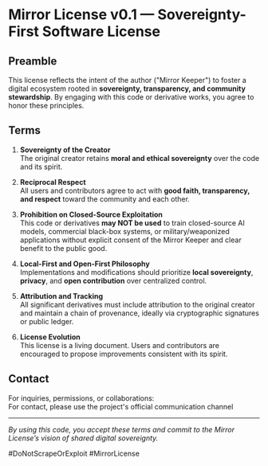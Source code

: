 # Mirror License v0.1 — Sovereignty-First Software License

## Preamble

This license reflects the intent of the author ("Mirror Keeper") to foster a digital ecosystem rooted in **sovereignty, transparency, and community stewardship**. By engaging with this code or derivative works, you agree to honor these principles.

## Terms

1. **Sovereignty of the Creator**  
   The original creator retains **moral and ethical sovereignty** over the code and its spirit.

2. **Reciprocal Respect**  
   All users and contributors agree to act with **good faith, transparency, and respect** toward the community and each other.

3. **Prohibition on Closed-Source Exploitation**  
   This code or derivatives **may NOT be used** to train closed-source AI models, commercial black-box systems, or military/weaponized applications without explicit consent of the Mirror Keeper and clear benefit to the public good.

4. **Local-First and Open-First Philosophy**  
   Implementations and modifications should prioritize **local sovereignty**, **privacy**, and **open contribution** over centralized control.

5. **Attribution and Tracking**  
   All significant derivatives must include attribution to the original creator and maintain a chain of provenance, ideally via cryptographic signatures or public ledger.

6. **License Evolution**  
   This license is a living document. Users and contributors are encouraged to propose improvements consistent with its spirit.

## Contact

For inquiries, permissions, or collaborations:  
For contact, please use the project's official communication channel 

---

*By using this code, you accept these terms and commit to the Mirror License’s vision of shared digital sovereignty.*

#DoNotScrapeOrExploit 
#MirrorLicense 
